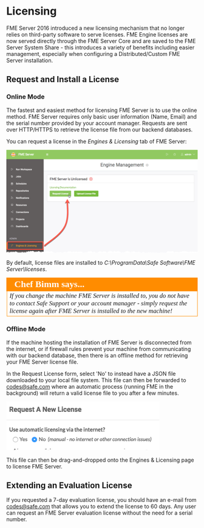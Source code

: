 # Licensing #

FME Server 2016 introduced a new licensing mechanism that no longer relies on third-party software to serve licenses. FME Engine licenses are now served directly through the FME Server Core and are saved to the FME Server System Share - this introduces a variety of benefits including easier management, especially when configuring a Distributed/Custom FME Server installation.


## Request and Install a License ##

### Online Mode ###

The fastest and easiest method for licensing FME Server is to use the online method. FME Server requires only basic user information (Name, Email) and the serial number provided by your account manager. Requests are sent over HTTP/HTTPS to retrieve the license file from our backend databases.

You can request a license in the *Engines & Licensing* tab of FME Server:

![](./Images/1.009.Licensing.png)
 
By default, license files are installed to *C:\ProgramData\Safe Software\FME Server\licenses*.

<!--Person X Says Section-->

<table style="border-spacing: 0px">
<tr>
<td style="vertical-align:middle;background-color:darkorange;border: 2px solid darkorange">
<i class="fa fa-quote-left fa-lg fa-pull-left fa-fw" style="color:white;padding-right: 12px;vertical-align:text-top"></i>
<span style="color:white;font-size:x-large;font-weight: bold;font-family:serif">Chef Bimm says...</span>
</td>
</tr>

<tr>
<td style="border: 1px solid darkorange">
<span style="font-family:serif; font-style:italic; font-size:larger">
If you change the machine FME Server is installed to, you do not have to contact Safe Support or your account manager - simply request the license again after FME Server is installed to the new machine!
</span>
</td>
</tr>
</table>


### Offline Mode ###

If the machine hosting the installation of FME Server is disconnected from the internet, or if firewall rules prevent your machine from communicating with our backend database, then there is an offline method for retrieving your FME Server license file.

In the Request License form, select 'No' to instead have a JSON file downloaded to your local file system. This file can then be forwarded to codes@safe.com where an automatic process (running FME in the background) will return a valid license file to you after a few minutes. 

![](./Images/1.010.LicensingOffline.png)

This file can then be drag-and-dropped onto the Engines & Licensing page to license FME Server.


## Extending an Evaluation License ##

If you requested a 7-day evaluation license, you should have an e-mail from codes@safe.com that allows you to extend the license to 60 days. Any user can request an FME Server evaluation license without the need for a serial number.
